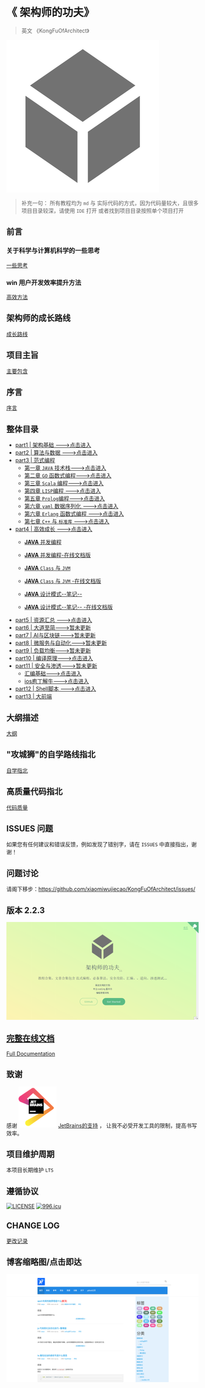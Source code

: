 # 《 架构师的功夫》
>  英文 《KongFuOfArchitect》

![架构师的功夫](./img/icon.svg)

> 补充一句： 所有教程均为 `md` 与 实际代码的方式，因为代码量较大，且很多项目目录较深，请使用 `IDE` 打开 或者找到项目目录按照单个项目打开


## 前言

### 关于科学与计算机科学的一些思考

[一些思考](./thought.md)

### win 用户开发效率提升方法

[高效方法](./effective.md)

## 架构师的成长路线

[成长路线](./path.md)

## 项目主旨

[主要包含](./major.md)

## 序言

[序言](./sequence.md)

## 整体目录

- [part1 | 架构基础 --->点击进入](./part1/README.md)
- [part2 | 算法与数据 --->点击进入](./part2/README.md)
- [part3 | 范式编程](./part3/README.md)
  - [第一章 `JAVA` 技术栈--->点击进入](./part3/java/README.md)
  - [第二章 `GO` 函数式编程--->点击进入](./part3/go/README.md)
  - [第三章 `Scala` 编程--->点击进入](./part3/scala/README.md)
  - [第四章 `LISP`编程 --->点击进入](./part3/lisp/README.md)
  - [第五章 `Prolog`编程--->点击进入 ](./part3/prolog/README.md)
  - [第六章 `yaml` 数据序列化 --->点击进入 ](./part3/yaml/README.md)
  - [第六章 `Erlang` 函数式编程 --->点击进入 ](./part3/erlang/README.md)
  - [第七章 `C++` 与 `标准库` --->点击进入 ](./part3/c++_stl/README.md)
- [part4 | 高效成长 --->点击进入](./part4/README.md)
    - [**JAVA** 并发编程](./part4/java_concurrency/README.md)
    
    - [**JAVA** 并发编程-在线文档版](/part4/java_concurrency/README.md)
    
    - [**JAVA** `Class` 与 `JVM`](./part4/java_class_jvm/README.md)
    
    - [**JAVA** `Class` 与 `JVM` -在线文档版](/part4/java_class_jvm/README.md)
    
    - [**JAVA** 设计模式--笔记-- ](./part4/java_designPattern/README.md)
    
    - [**JAVA** 设计模式--笔记-- -在线文档版](/part4/java_designPattern/README.md)
- [part5 | 资源汇总 --->点击进入](./part5/README.md)
- [part6 | 大道至简--->暂未更新](./part6/README.md)
- [part7 | AI与区块链--->暂未更新](./part7/README.md)
- [part8 | 微服务与自动化--->暂未更新](./part8/README.md)
- [part9 | 负载均衡--->暂未更新](./part9/README.md)
- [part10 | 编译原理--->点击进入](part10/README.md)
- [part11 | 安全与渗透--->暂未更新](part11/README.md)
    - [汇编基础--->点击进入](https://github.com/xiaomiwujiecao/GAB)
    - [ios庖丁解牛--->点击进入](https://github.com/xiaomiwujiecao/iosKnife)
- [part12 | Shell脚本 --->点击进入](https://github.com/xiaomiwujiecao/cleverShell)
- [part13 | 大前端](./part13/README.md)
## 大纲描述

[大纲](./framework.md)

## "攻城狮"的自学路线指北
 
[自学指北](./self_charge.md)


## 高质量代码指北

[代码质量](./high_quality_code.md)
    

## ISSUES 问题

 如果您有任何建议和错误反馈，例如发现了错别字，请在 `ISSUES` 中直接指出，谢谢！

## 问题讨论 

请阁下移步：https://github.com/xiaomiwujiecao/KongFuOfArchitect/issues/


## 版本 2.2.3

![2.1-snap](img/snap.png)

## [完整在线文档](https://xiaomiwujiecao.github.io/KongFuOfArchitect/)

[Full Documentation](https://xiaomiwujiecao.github.io/KongFuOfArchitect/)

## 致谢

感谢 ![](img/jetbrains11.png)  [JetBrains的支持](https://www.jetbrains.com/?from=KongFuOfArchitect) ， 让我不必受开发工具的限制，提高书写效率。

## 项目维护周期

本项目长期维护 `LTS`


## 遵循协议

[![LICENSE](https://img.shields.io/badge/license-Anti%20996-blue.svg)](https://github.com/996icu/996.ICU/blob/master/LICENSE)
[![996.icu](https://img.shields.io/badge/link-996.icu-red.svg)](https://996.icu)

## CHANGE LOG

[更改记录](change_log.md)


## 博客缩略图/点击即达

[![小新开源](img/ai_nodejs7.png)](https://ai.nodejs7.com)